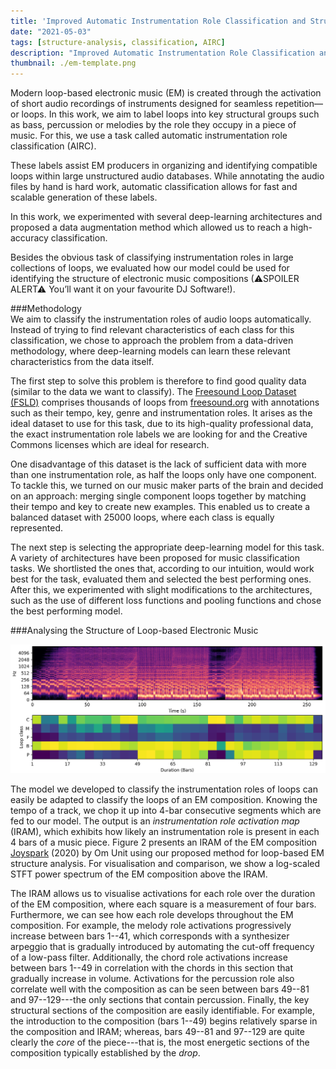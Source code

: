 ```yaml
---
title: 'Improved Automatic Instrumentation Role Classification and Structural Analysis for Electronic Music Production'
date: "2021-05-03"
tags: [structure-analysis, classification, AIRC]
description: "Improved Automatic Instrumentation Role Classification and Structural Analysis for Electronic Music Production"
thumbnail: ./em-template.png
---
```

<!--- Drysdale, J. and Ramires, A. and Fonseca, E. and Font, F. and Serra, X. and J. Hockman. 2021. Adversarial synthesis of drum sounds. In Proceedings of the 22nd International Society for Music Information Retrieval, Online. -->

<!---####Improved Automatic Instrumentation Role Classification and Structural Analysis for Electronic Music Production -->
<!---<center><h3>Improved Automatic Instrumentation Role Classification and Structural Analysis for Electronic Music Production</h3></center>-->

<!---[[pdf](https://dafx2020.mdw.ac.at/proceedings/papers/DAFx2020_paper_45.pdf),
[presentation](https://dafx2020.mdw.ac.at/proceedings/presentations/paper_45.mp4)]-->


Modern loop-based electronic music (EM) is created through the activation of short audio recordings of instruments designed for seamless repetition—or loops.
In this work, we aim to label loops into key structural groups such as bass, percussion or melodies by the role they occupy in a piece of music. For this, we use a task called automatic instrumentation role classification (AIRC).

These labels assist EM producers in organizing and identifying compatible loops within large unstructured audio databases. While annotating the audio files by hand is hard work, automatic classification allows for fast and scalable generation of these labels.

In this work, we experimented with several deep-learning architectures and proposed a data augmentation method which allowed us to reach a high-accuracy classification.

Besides the obvious task of classifying instrumentation roles in large collections of loops, we evaluated how our model could be used for identifying the structure of electronic music compositions
(⚠SPOILER ALERT⚠ You’ll want it on your favourite DJ Software!).

###Methodology
<br />
We aim to classify the instrumentation roles of audio loops automatically. Instead of trying to find relevant characteristics of each class for this classification, we chose to approach the problem from a data-driven methodology, where deep-learning models can learn these relevant characteristics from the data itself.

The first step to solve this problem is therefore to find good quality data (similar to the data we want to classify). The [Freesound Loop Dataset (FSLD)](https://zenodo.org/record/3967852) comprises thousands of loops from [freesound.org](https://freesound.org/) with annotations such as their tempo, key, genre and instrumentation roles. It arises as the ideal dataset to use for this task, due to its high-quality professional data, the exact instrumentation role labels we are looking for and the Creative Commons licenses which are ideal for research.

One disadvantage of this dataset is the lack of sufficient data with more than one instrumentation role, as half the loops only have one component. To tackle this, we turned on our music maker parts of the brain and decided on an approach: merging single component loops together by matching their tempo and key to create new examples. This enabled us to create a balanced dataset with 25000 loops, where each class is equally represented.

The next step is selecting the appropriate deep-learning model for this task. A variety of architectures have been proposed for music classification tasks. We shortlisted the ones that, according to our intuition, would work best for the task, evaluated them and selected the best performing ones. After this, we experimented with slight modifications to the architectures, such as the use of different loss functions and pooling functions and chose the best performing model.


###Analysing the Structure of Loop-based Electronic Music
<br />

![Joyspark IRAM](./om-unit.png "Joyspark IRAM")
<!--- <img src="./om-unit.png" alt="Joyspark IRAM"/> -->

The model we developed to classify the instrumentation roles of loops can easily be adapted to classify the loops of an EM composition. Knowing the tempo of a track, we chop it up into 4-bar consecutive segments which are fed to our model. The output is an *instrumentation role activation map* (IRAM), which exhibits how likely an instrumentation role is present in each 4 bars of a music piece. Figure 2 presents an IRAM of the EM composition
<a href="https://omunit.bandcamp.com/track/joyspark-bandcamp-exclusive">Joyspark</a> (2020) by Om Unit using our proposed method for loop-based EM structure analysis.
For visualisation and comparison, we show a log-scaled STFT power spectrum of the EM composition above the IRAM.

<!---
<script type="text/javascript" src="static/class-player.js"></script>

<div class="spectrogram-player" data-width="600" data-height="200" data-freq-min="0" data-freq-max="20" data-axis-width="70">
    <img src="./Eastern-Kingbird-spectrogram.png" />
    <audio
            controls
            src="./Eastern-Kingbird.wav">
    </audio>
</div>
 -->


The IRAM allows us to visualise activations for each role over the duration of the EM composition, where each square is a measurement of four bars.
Furthermore, we can see how each role develops throughout the EM composition.
For example, the melody role activations progressively increase between bars 1--41, which corresponds with a synthesizer arpeggio that is gradually introduced by automating the cut-off frequency of a low-pass filter.
Additionally, the chord role activations increase between bars 1--49 in correlation with the chords in this section that gradually increase in volume.
Activations for the percussion role also correlate well with the composition as can be seen between bars 49--81 and 97--129---the only sections that contain percussion.
Finally, the key structural sections of the composition are easily identifiable.
For example, the introduction to the composition (bars 1--49) begins relatively sparse in the composition and IRAM; whereas, bars 49--81 and 97--129 are quite clearly the *core* of the piece---that is, the most energetic sections of the composition typically established by the *drop*.



 








